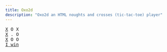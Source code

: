 ```yaml
---
title: Oxo2d 
description: "Oxo2d an HTML noughts and crosses (tic-tac-toe) player"
---
```


<pre class="oxo2d">
<u>X</u> O X
<u>X</u> . O
<u>X</u> O O
<a href="../">I win</a>
</pre>
